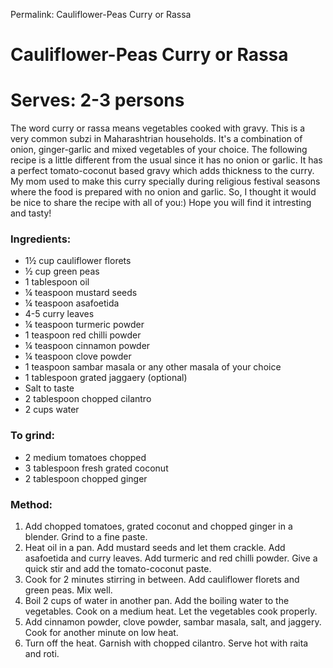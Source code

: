 Permalink: Cauliflower-Peas Curry or Rassa

# Cauliflower-Peas Curry or Rassa
# Serves: 2-3 persons

The word curry or rassa means vegetables cooked with gravy. This is a very common subzi in Maharashtrian households. It's a combination of onion, ginger-garlic and mixed vegetables of your choice. 
The following recipe is a little different from the usual since it has no onion or garlic. It has a perfect tomato-coconut based gravy which adds thickness to the curry. My mom used to make this curry specially during religious festival seasons where the food is prepared with no onion and garlic. So, I thought it would be nice to share the recipe with all of you:) Hope you will find it intresting and tasty!


### Ingredients:
* 1½ cup cauliflower florets
* ½ cup green peas
* 1 tablespoon oil
* ¼ teaspoon mustard seeds
* ¼ teaspoon asafoetida
* 4-5 curry leaves
* ¼ teaspoon turmeric powder
* 1 teaspoon red chilli powder
* ¼ teaspoon cinnamon powder
* ¼ teaspoon clove powder
* 1 teaspoon sambar masala or any other masala of your choice
* 1 tablespoon grated jaggaery (optional)
* Salt to taste
* 2 tablespoon chopped cilantro
* 2 cups water
### To grind:
* 2 medium tomatoes chopped
* 3 tablespoon fresh grated coconut
* 2 tablespoon chopped ginger

### Method:
1. Add chopped tomatoes, grated coconut and chopped ginger in a blender. Grind to a fine paste. 
2. Heat oil in a pan. Add mustard seeds and let them crackle. Add asafoetida and curry leaves. Add turmeric and red chilli powder. Give a quick stir and add the tomato-coconut paste. 
3. Cook for 2 minutes stirring in between. Add cauliflower florets and green peas. Mix well. 
4. Boil 2 cups of water in another pan. Add the boiling water to the vegetables. Cook on a medium heat. Let the vegetables cook properly. 
5. Add cinnamon powder, clove powder, sambar masala, salt, and jaggery. Cook for another minute on low heat. 
6. Turn off the heat. Garnish with chopped cilantro. Serve hot with raita and roti. 
